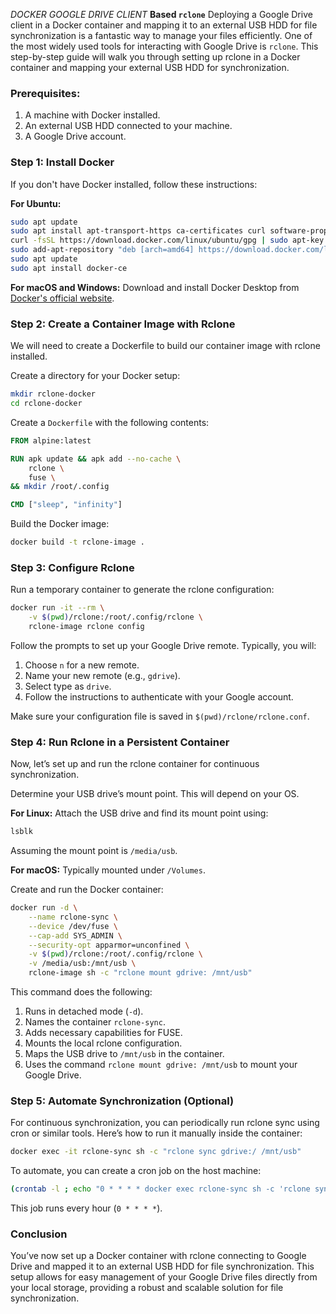 *DOCKER GOOGLE DRIVE CLIENT*
**Based ```rclone```**
Deploying a Google Drive client in a Docker container and mapping it to an external USB HDD for file synchronization is a fantastic way to manage your files efficiently. One of the most widely used tools for interacting with Google Drive is `rclone`. This step-by-step guide will walk you through setting up rclone in a Docker container and mapping your external USB HDD for synchronization.

### Prerequisites:
1. A machine with Docker installed.
2. An external USB HDD connected to your machine.
3. A Google Drive account.

### Step 1: Install Docker

If you don't have Docker installed, follow these instructions:

**For Ubuntu:**
```sh
sudo apt update
sudo apt install apt-transport-https ca-certificates curl software-properties-common
curl -fsSL https://download.docker.com/linux/ubuntu/gpg | sudo apt-key add -
sudo add-apt-repository "deb [arch=amd64] https://download.docker.com/linux/ubuntu $(lsb_release -cs) stable"
sudo apt update
sudo apt install docker-ce
```

**For macOS and Windows:**
Download and install Docker Desktop from [Docker's official website](https://www.docker.com/products/docker-desktop).

### Step 2: Create a Container Image with Rclone

We will need to create a Dockerfile to build our container image with rclone installed.

Create a directory for your Docker setup:
```sh
mkdir rclone-docker
cd rclone-docker
```

Create a `Dockerfile` with the following contents:
```dockerfile
FROM alpine:latest

RUN apk update && apk add --no-cache \
    rclone \
    fuse \
&& mkdir /root/.config

CMD ["sleep", "infinity"]
```

Build the Docker image:
```sh
docker build -t rclone-image .
```

### Step 3: Configure Rclone

Run a temporary container to generate the rclone configuration:
```sh
docker run -it --rm \
    -v $(pwd)/rclone:/root/.config/rclone \
    rclone-image rclone config
```

Follow the prompts to set up your Google Drive remote. Typically, you will:
1. Choose `n` for a new remote.
2. Name your new remote (e.g., `gdrive`).
3. Select type as `drive`.
4. Follow the instructions to authenticate with your Google account.

Make sure your configuration file is saved in `$(pwd)/rclone/rclone.conf`.

### Step 4: Run Rclone in a Persistent Container

Now, let’s set up and run the rclone container for continuous synchronization.

Determine your USB drive’s mount point. This will depend on your OS.

**For Linux:**
Attach the USB drive and find its mount point using:
```sh
lsblk
```
Assuming the mount point is `/media/usb`.

**For macOS:**
Typically mounted under `/Volumes`.

Create and run the Docker container:
```sh
docker run -d \
    --name rclone-sync \
    --device /dev/fuse \
    --cap-add SYS_ADMIN \
    --security-opt apparmor=unconfined \
    -v $(pwd)/rclone:/root/.config/rclone \
    -v /media/usb:/mnt/usb \
    rclone-image sh -c "rclone mount gdrive: /mnt/usb"
```

This command does the following:
1. Runs in detached mode (`-d`).
2. Names the container `rclone-sync`.
3. Adds necessary capabilities for FUSE.
4. Mounts the local rclone configuration.
5. Maps the USB drive to `/mnt/usb` in the container.
6. Uses the command `rclone mount gdrive: /mnt/usb` to mount your Google Drive.

### Step 5: Automate Synchronization (Optional)

For continuous synchronization, you can periodically run rclone sync using cron or similar tools. Here’s how to run it manually inside the container:
```sh
docker exec -it rclone-sync sh -c "rclone sync gdrive:/ /mnt/usb"
```

To automate, you can create a cron job on the host machine:
```sh
(crontab -l ; echo "0 * * * * docker exec rclone-sync sh -c 'rclone sync gdrive:/ /mnt/usb'") | crontab -
```

This job runs every hour (`0 * * * *`).

### Conclusion

You’ve now set up a Docker container with rclone connecting to Google Drive and mapped it to an external USB HDD for file synchronization. This setup allows for easy management of your Google Drive files directly from your local storage, providing a robust and scalable solution for file synchronization.

